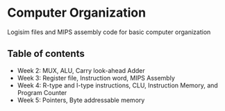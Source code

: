 # Computer Organization
Logisim files and MIPS assembly code for basic computer organization

## Table of contents
- Week 2: MUX, ALU, Carry look-ahead Adder
- Week 3: Register file, Instruction word, MIPS Assembly
- Week 4: R-type and I-type instructions, CLU, Instruction Memory, and Program Counter
- Week 5: Pointers, Byte addressable memory
